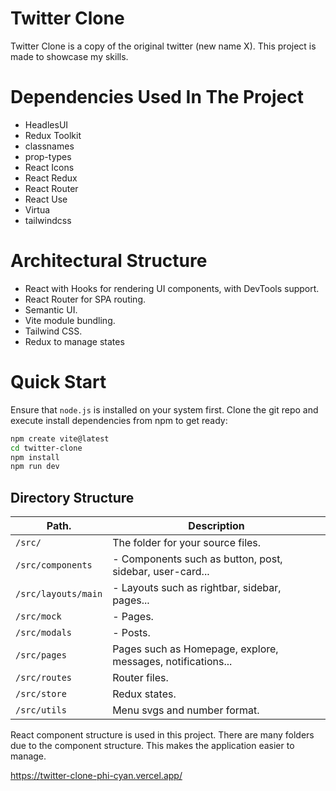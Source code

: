 # Twitter Clone

Twitter Clone is a copy of the original twitter (new name X). This project is made to showcase my skills.

# Dependencies Used In The Project
- HeadlesUI
- Redux Toolkit
- classnames
- prop-types
- React Icons
- React Redux
- React Router
- React Use
- Virtua
- tailwindcss

# Architectural Structure
- React with Hooks for rendering UI components, with DevTools support.
- React Router for SPA routing.
- Semantic UI.
- Vite module bundling.
- Tailwind CSS.
- Redux to manage states

# Quick Start
Ensure that `node.js` is installed on your system first.
Clone the git repo and execute install dependencies from npm to get ready:

```sh
npm create vite@latest
cd twitter-clone
npm install
npm run dev
```

## Directory Structure

| Path.                                           | Description                                                     |
|-------------------------------------------------|-----------------------------------------------------------------|
| `/src/`                                         | The folder for your source files.                                |
| `/src/components`                              | - Components such as button, post, sidebar, user-card...                    |
| `/src/layouts/main`                             | - Layouts such as rightbar, sidebar, pages...                                        |
| `/src/mock`                               | - Pages.                                                         |
| `/src/modals`                     | - Posts.                                       |
| `/src/pages`                               | Pages such as Homepage, explore, messages, notifications...          |
| `/src/routes`                               | Router files.                                                 |
| `/src/store`                                      | Redux states.        |
| `/src/utils`                                      | Menu svgs and number format.        |




React component structure is used in this project. There are many folders due to the component structure. This makes the application easier to manage.





https://twitter-clone-phi-cyan.vercel.app/
